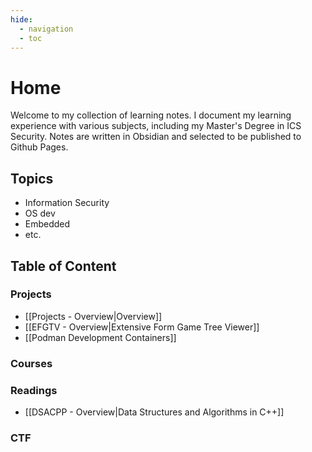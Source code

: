 ```yaml
---
hide:
  - navigation
  - toc
---
```


# Home
Welcome to my collection of learning notes.
I document my learning experience with various subjects, including my Master's Degree in ICS Security.
Notes are written in Obsidian and selected to be published to Github Pages.

## Topics
- Information Security
- OS dev
- Embedded
- etc.

## Table of Content
### Projects
- [[Projects - Overview|Overview]]
- [[EFGTV - Overview|Extensive Form Game Tree Viewer]]
- [[Podman Development Containers]]

### Courses

### Readings
- [[DSACPP - Overview|Data Structures and Algorithms in C++]]

### CTF